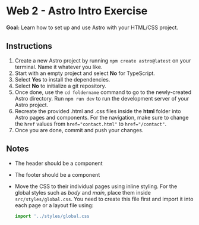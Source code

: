 # Web 2 - Astro Intro Exercise

**Goal:** Learn how to set up and use Astro with your HTML/CSS project.

## Instructions

1. Create a new Astro project by running `npm create astro@latest` on your terminal. Name it whatever you like.
2. Start with an empty project and select **No** for TypeScript.
3. Select **Yes** to install the dependencies.
4. Select **No** to initialize a git repository.
5. Once done, use the `cd foldername` command to go to the newly-created Astro directory. Run `npm run dev` to run the development server of your Astro project.
6. Recreate the provided .html and .css files inside the **html** folder into Astro pages and components. For the navigation, make sure to change the `href` values from `href="contact.html"` to `href="/contact"`.
7. Once you are done, commit and push your changes.

## Notes

- The header should be a component
- The footer should be a component
- Move the CSS to their individual pages using inline styling. For the global styles such as *body* and *main*, place them inside `src/styles/global.css`. You need to create this file first and import it into each page or a layout file using:
  
  ```js
  import '../styles/global.css 
  ```

